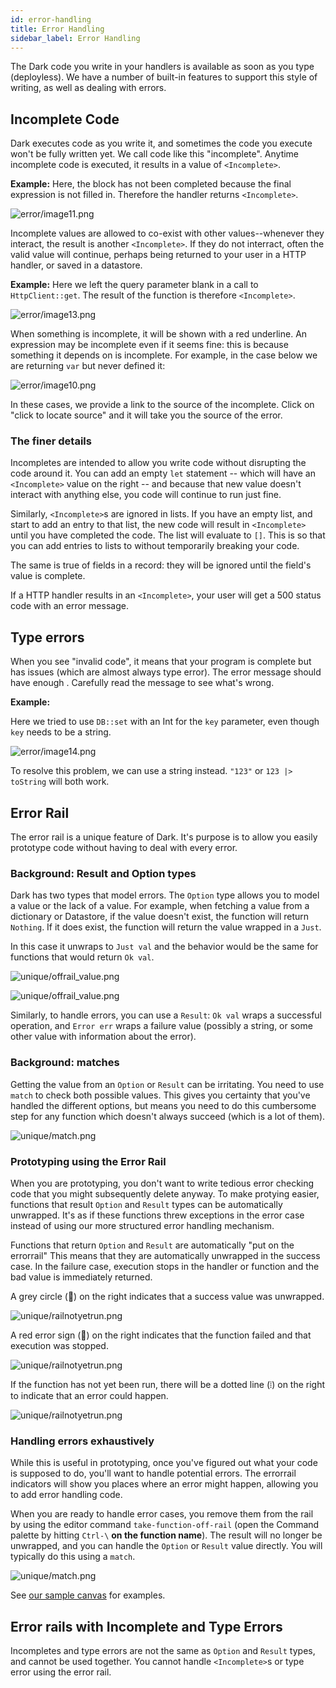 ```yaml
---
id: error-handling
title: Error Handling
sidebar_label: Error Handling
---
```


The Dark code you write in your handlers is available as soon as you type
(deployless). We have a number of built-in features to support this style of
writing, as well as dealing with errors.

## Incomplete Code

Dark executes code as you write it, and sometimes the code you execute won't be
fully written yet. We call code like this "incomplete". Anytime incomplete code
is executed, it results in a value of `<Incomplete>`.

**Example:** Here, the block has not been completed because the final expression
is not filled in. Therefore the handler returns `<Incomplete>`.

![error/image11.png](/img/error/image11.png)

Incomplete values are allowed to co-exist with other values--whenever they
interact, the result is another `<Incomplete>`. If they do not interract, often
the valid value will continue, perhaps being returned to your user in a HTTP
handler, or saved in a datastore.

**Example:** Here we left the query parameter blank in a call to
`HttpClient::get`. The result of the function is therefore `<Incomplete>`.

![error/image13.png](/img/error/image13.png)

When something is incomplete, it will be shown with a red underline. An
expression may be incomplete even if it seems fine: this is because something it
depends on is incomplete. For example, in the case below we are returning `var`
but never defined it:

![error/image10.png](/img/error/image10.png)

In these cases, we provide a link to the source of the incomplete. Click on
"click to locate source" and it will take you the source of the error.

### The finer details

Incompletes are intended to allow you write code without disrupting the code
around it. You can add an empty `let` statement -- which will have an
`<Incomplete>` value on the right -- and because that new value doesn't interact
with anything else, you code will continue to run just fine.

Similarly, `<Incomplete>`s are ignored in lists. If you have an empty list, and
start to add an entry to that list, the new code will result in `<Incomplete>`
until you have completed the code. The list will evaluate to `[]`. This is so
that you can add entries to lists to without temporarily breaking your code.

The same is true of fields in a record: they will be ignored until the field's
value is complete.

If a HTTP handler results in an `<Incomplete>`, your user will get a 500 status
code with an error message.

## Type errors

When you see "invalid code", it means that your program is complete but has
issues (which are almost always type error). The error message should have
enough . Carefully read the message to see what's wrong.

**Example:**

Here we tried to use `DB::set` with an Int for the `key` parameter, even though
`key` needs to be a string.

![error/image14.png](/img/error/image14.png)

To resolve this problem, we can use a string instead. `"123"` or
`123 |> toString` will both work.

## Error Rail

The error rail is a unique feature of Dark. It's purpose is to allow you easily
prototype code without having to deal with every error.

### Background: Result and Option types

Dark has two types that model errors. The `Option` type allows you to model a
value or the lack of a value. For example, when fetching a value from a
dictionary or Datastore, if the value doesn't exist, the function will return
`Nothing`. If it does exist, the function will return the value wrapped in a
`Just`.

In this case it unwraps to `Just val` and the behavior would be the same for
functions that would return `Ok val`.

![unique/offrail_value.png](/img/unique/offrail_value.png)

![unique/offrail_value.png](/img/unique/offrail_error.png)

Similarly, to handle errors, you can use a `Result`: `Ok val` wraps a successful
operation, and `Error err` wraps a failure value (possibly a string, or some
other value with information about the error).

### Background: matches

Getting the value from an `Option` or `Result` can be irritating. You need to
use `match` to check both possible values. This gives you certainty that you've
handled the different options, but means you need to do this cumbersome step for
any function which doesn't always succeed (which is a lot of them).

![unique/match.png](/img/unique/match.png)

### Prototyping using the Error Rail

When you are prototyping, you don't want to write tedious error checking code
that you might subsequently delete anyway. To make protying easier, functions
that result `Option` and `Result` types can be automatically unwrapped. It's as
if these functions threw exceptions in the error case instead of using our more
structured error handling mechanism.

Functions that return `Option` and `Result` are automatically "put on the
errorrail" This means that they are automatically unwrapped in the success case.
In the failure case, execution stops in the handler or function and the bad
value is immediately returned.

A grey circle (🔘) on the right indicates that a success value was unwrapped.

![unique/railnotyetrun.png](/img/unique/errorrail_success.png)

A red error sign (🚫) on the right indicates that the function failed and that
execution was stopped.

![unique/railnotyetrun.png](/img/unique/errorrail_failure.png)

If the function has not yet been run, there will be a dotted line (⦙) on the
right to indicate that an error could happen.

![unique/railnotyetrun.png](/img/unique/railnotyetrun.png)

### Handling errors exhaustively

While this is useful in prototyping, once you've figured out what your code is
supposed to do, you'll want to handle potential errors. The errorrail indicators
will show you places where an error might happen, allowing you to add error
handling code.

When you are ready to handle error cases, you remove them from the rail by using
the editor command `take-function-off-rail` (open the Command palette by hitting
`Ctrl-\` **on the function name**). The result will no longer be unwrapped, and
you can handle the `Option` or `Result` value directly. You will typically do
this using a `match`.

![unique/match.png](/img/unique/match_just.png)

See [our sample canvas](https://darklang.com/a/sample-match) for examples.

## Error rails with Incomplete and Type Errors

Incompletes and type errors are not the same as `Option` and `Result` types, and
cannot be used together. You cannot handle `<Incomplete>`s or type error using
the error rail.
